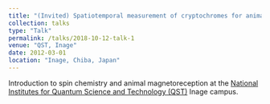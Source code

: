 ```yaml
---
title: "(Invited) Spatiotemporal measurement of cryptochromes for animal magnetoreception"
collection: talks
type: "Talk"
permalink: /talks/2018-10-12-talk-1
venue: "QST, Inage"
date: 2012-03-01
location: "Inage, Chiba, Japan"
---
```


Introduction to spin chemistry and animal magnetoreception at the [National Institutes for Quantum Science and Technology (QST)](https://www.qst.go.jp/) Inage campus.
